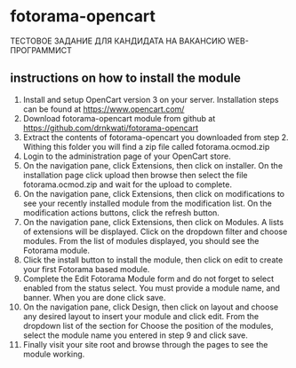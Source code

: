 # fotorama-opencart
ТЕСТОВОЕ ЗАДАНИЕ  ДЛЯ КАНДИДАТА НА ВАКАНСИЮ WEB-ПРОГРАММИСТ


## instructions on how to install the module

1.	Install and setup OpenCart version 3 on your server. Installation steps can be found at https://www.opencart.com/ 
2.	Download fotorama-opencart module from github at https://github.com/drnkwati/fotorama-opencart
3.	Extract the contents of fotorama-opencart you downloaded from step 2. Withing this folder you will find a zip file called fotorama.ocmod.zip
4.	Login to the administration page of your OpenCart store.
5.	On the navigation pane, click Extensions, then click on installer. On the installation page click upload then browse then select the file fotorama.ocmod.zip and wait for the upload to complete.
6.	On the navigation pane, click Extensions, then click on modifications to see your recently installed module from the modification list. On the modification actions buttons, click the refresh button.
7.	On the navigation pane, click Extensions, then click on Modules. A lists of extensions will be displayed. Click on the dropdown filter and choose modules. From the list of modules displayed, you should see the Fotorama module.
8.	Click the install button to install the module, then click on edit to create your first Fotorama based module.
9.	Complete the Edit Fotorama Module form and do not forget to select enabled from the status select. You must provide a module name, and banner. When you are done click save.
10.	On the navigation pane, click Design, then click on layout and choose any desired layout to insert your module and click edit. From the dropdown list of the section for Choose the position of the modules, select the module name you entered in step 9 and click save.
11.	Finally visit your site root and browse through the pages to see the module working. 
